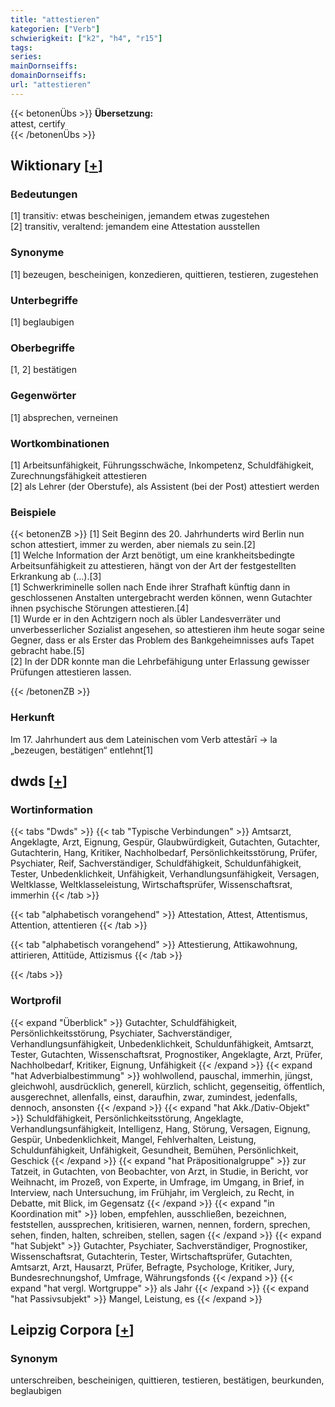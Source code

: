 ```yaml
---
title: "attestieren"
kategorien: ["Verb"]
schwierigkeit: ["k2", "h4", "r15"]
tags:
series:
mainDornseiffs:
domainDornseiffs:
url: "attestieren"
---
```


{{< betonenÜbs >}}
**Übersetzung:**  
attest, certify  
{{< /betonenÜbs >}}

## Wiktionary [[+](https://de.wiktionary.org/wiki/attestieren)]

### Bedeutungen
[1] transitiv: etwas bescheinigen, jemandem etwas zugestehen  
[2] transitiv, veraltend: jemandem eine Attestation ausstellen  

### Synonyme
[1] bezeugen, bescheinigen, konzedieren, quittieren, testieren, zugestehen  

### Unterbegriffe
[1] beglaubigen  

### Oberbegriffe
[1, 2] bestätigen  

### Gegenwörter
[1] absprechen, verneinen  

### Wortkombinationen
[1] Arbeitsunfähigkeit, Führungsschwäche, Inkompetenz, Schuldfähigkeit, Zurechnungsfähigkeit attestieren  
[2] als Lehrer (der Oberstufe), als Assistent (bei der Post) attestiert werden  

### Beispiele
{{< betonenZB >}}
[1] Seit Beginn des 20. Jahrhunderts wird Berlin nun schon attestiert, immer zu werden, aber niemals zu sein.[2]  
[1] Welche Information der Arzt benötigt, um eine krankheitsbedingte Arbeitsunfähigkeit zu attestieren, hängt von der Art der festgestellten Erkrankung ab (…).[3]  
[1] Schwerkriminelle sollen nach Ende ihrer Strafhaft künftig dann in geschlossenen Anstalten untergebracht werden können, wenn Gutachter ihnen psychische Störungen attestieren.[4]  
[1] Wurde er in den Achtzigern noch als übler Landesverräter und unverbesserlicher Sozialist angesehen, so attestieren ihm heute sogar seine Gegner, dass er als Erster das Problem des Bankgeheimnisses aufs Tapet gebracht habe.[5]  
[2] In der DDR konnte man die Lehrbefähigung unter Erlassung gewisser Prüfungen attestieren lassen.  

{{< /betonenZB >}}
### Herkunft
Im 17. Jahrhundert aus dem Lateinischen vom Verb attestārī → la „bezeugen, bestätigen“ entlehnt[1]  



## dwds [[+](https://www.dwds.de/wb/attestieren)]

### Wortinformation
{{< tabs "Dwds" >}}
{{< tab "Typische Verbindungen" >}}
Amtsarzt, Angeklagte, Arzt, Eignung, Gespür, Glaubwürdigkeit, Gutachten, Gutachter, Gutachterin, Hang, Kritiker, Nachholbedarf, Persönlichkeitsstörung, Prüfer, Psychiater, Reif, Sachverständiger, Schuldfähigkeit, Schuldunfähigkeit, Tester, Unbedenklichkeit, Unfähigkeit, Verhandlungsunfähigkeit, Versagen, Weltklasse, Weltklasseleistung, Wirtschaftsprüfer, Wissenschaftsrat, immerhin
{{< /tab >}}

{{< tab "alphabetisch vorangehend" >}}
Attestation, Attest, Attentismus, Attention, attentieren
{{< /tab >}}

{{< tab "alphabetisch vorangehend" >}}
Attestierung, Attikawohnung, attirieren, Attitüde, Attizismus
{{< /tab >}}

{{< /tabs >}}

### Wortprofil
{{< expand "Überblick" >}} Gutachter, Schuldfähigkeit, Persönlichkeitsstörung, Psychiater, Sachverständiger, Verhandlungsunfähigkeit, Unbedenklichkeit, Schuldunfähigkeit, Amtsarzt, Tester, Gutachten, Wissenschaftsrat, Prognostiker, Angeklagte, Arzt, Prüfer, Nachholbedarf, Kritiker, Eignung, Unfähigkeit {{< /expand >}}
{{< expand "hat Adverbialbestimmung" >}} wohlwollend, pauschal, immerhin, jüngst, gleichwohl, ausdrücklich, generell, kürzlich, schlicht, gegenseitig, öffentlich, ausgerechnet, allenfalls, einst, daraufhin, zwar, zumindest, jedenfalls, dennoch, ansonsten {{< /expand >}}
{{< expand "hat Akk./Dativ-Objekt" >}} Schuldfähigkeit, Persönlichkeitsstörung, Angeklagte, Verhandlungsunfähigkeit, Intelligenz, Hang, Störung, Versagen, Eignung, Gespür, Unbedenklichkeit, Mangel, Fehlverhalten, Leistung, Schuldunfähigkeit, Unfähigkeit, Gesundheit, Bemühen, Persönlichkeit, Geschick {{< /expand >}}
{{< expand "hat Präpositionalgruppe" >}} zur Tatzeit, in Gutachten, von Beobachter, von Arzt, in Studie, in Bericht, vor Weihnacht, im Prozeß, von Experte, in Umfrage, im Umgang, in Brief, in Interview, nach Untersuchung, im Frühjahr, im Vergleich, zu Recht, in Debatte, mit Blick, im Gegensatz {{< /expand >}}
{{< expand "in Koordination mit" >}} loben, empfehlen, ausschließen, bezeichnen, feststellen, aussprechen, kritisieren, warnen, nennen, fordern, sprechen, sehen, finden, halten, schreiben, stellen, sagen {{< /expand >}}
{{< expand "hat Subjekt" >}} Gutachter, Psychiater, Sachverständiger, Prognostiker, Wissenschaftsrat, Gutachterin, Tester, Wirtschaftsprüfer, Gutachten, Amtsarzt, Arzt, Hausarzt, Prüfer, Befragte, Psychologe, Kritiker, Jury, Bundesrechnungshof, Umfrage, Währungsfonds {{< /expand >}}
{{< expand "hat vergl. Wortgruppe" >}} als Jahr {{< /expand >}}
{{< expand "hat Passivsubjekt" >}} Mangel, Leistung, es {{< /expand >}}

## Leipzig Corpora [[+](https://corpora.uni-leipzig.de/en/res?word=attestieren&corpusId=deu_newscrawl-public_2018)]


### Synonym
unterschreiben, bescheinigen, quittieren, testieren, bestätigen, beurkunden, beglaubigen

